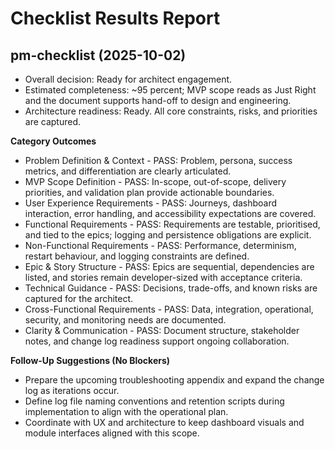 # Checklist Results Report
## pm-checklist (2025-10-02)
- Overall decision: Ready for architect engagement.
- Estimated completeness: ~95 percent; MVP scope reads as Just Right and the document supports hand-off to design and engineering.
- Architecture readiness: Ready. All core constraints, risks, and priorities are captured.

**Category Outcomes**
- Problem Definition & Context - PASS: Problem, persona, success metrics, and differentiation are clearly articulated.
- MVP Scope Definition - PASS: In-scope, out-of-scope, delivery priorities, and validation plan provide actionable boundaries.
- User Experience Requirements - PASS: Journeys, dashboard interaction, error handling, and accessibility expectations are covered.
- Functional Requirements - PASS: Requirements are testable, prioritised, and tied to the epics; logging and persistence obligations are explicit.
- Non-Functional Requirements - PASS: Performance, determinism, restart behaviour, and logging constraints are defined.
- Epic & Story Structure - PASS: Epics are sequential, dependencies are listed, and stories remain developer-sized with acceptance criteria.
- Technical Guidance - PASS: Decisions, trade-offs, and known risks are captured for the architect.
- Cross-Functional Requirements - PASS: Data, integration, operational, security, and monitoring needs are documented.
- Clarity & Communication - PASS: Document structure, stakeholder notes, and change log readiness support ongoing collaboration.

**Follow-Up Suggestions (No Blockers)**
- Prepare the upcoming troubleshooting appendix and expand the change log as iterations occur.
- Define log file naming conventions and retention scripts during implementation to align with the operational plan.
- Coordinate with UX and architecture to keep dashboard visuals and module interfaces aligned with this scope.

